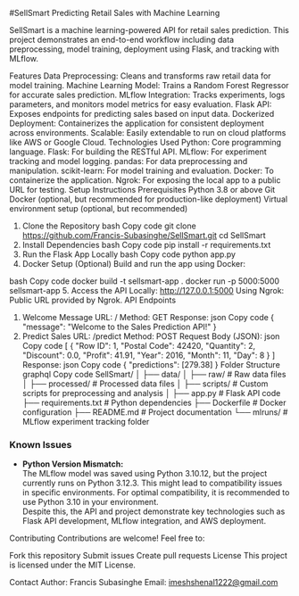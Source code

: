 #SellSmart
Predicting Retail Sales with Machine Learning

SellSmart is a machine learning-powered API for retail sales prediction. This project demonstrates an end-to-end workflow including data preprocessing, model training, deployment using Flask, and tracking with MLflow.

Features
Data Preprocessing: Cleans and transforms raw retail data for model training.
Machine Learning Model: Trains a Random Forest Regressor for accurate sales prediction.
MLflow Integration: Tracks experiments, logs parameters, and monitors model metrics for easy evaluation.
Flask API: Exposes endpoints for predicting sales based on input data.
Dockerized Deployment: Containerizes the application for consistent deployment across environments.
Scalable: Easily extendable to run on cloud platforms like AWS or Google Cloud.
Technologies Used
Python: Core programming language.
Flask: For building the RESTful API.
MLflow: For experiment tracking and model logging.
pandas: For data preprocessing and manipulation.
scikit-learn: For model training and evaluation.
Docker: To containerize the application.
Ngrok: For exposing the local app to a public URL for testing.
Setup Instructions
Prerequisites
Python 3.8 or above
Git
Docker (optional, but recommended for production-like deployment)
Virtual environment setup (optional, but recommended)
1. Clone the Repository
bash
Copy code
git clone https://github.com/Francis-Subasinghe/SellSmart.git
cd SellSmart
2. Install Dependencies
bash
Copy code
pip install -r requirements.txt
3. Run the Flask App Locally
bash
Copy code
python app.py
4. Docker Setup (Optional)
Build and run the app using Docker:

bash
Copy code
docker build -t sellsmart-app .
docker run -p 5000:5000 sellsmart-app
5. Access the API
Locally: http://127.0.0.1:5000
Using Ngrok: Public URL provided by Ngrok.
API Endpoints
1. Welcome Message
URL: /
Method: GET
Response:
json
Copy code
{
  "message": "Welcome to the Sales Prediction API!"
}
2. Predict Sales
URL: /predict
Method: POST
Request Body (JSON):
json
Copy code
[
  {
    "Row ID": 1,
    "Postal Code": 42420,
    "Quantity": 2,
    "Discount": 0.0,
    "Profit": 41.91,
    "Year": 2016,
    "Month": 11,
    "Day": 8
  }
]
Response:
json
Copy code
{
  "predictions": [279.38]
}
Folder Structure
graphql
Copy code
SellSmart/
│
├── data/
│   ├── raw/                # Raw data files
│   ├── processed/          # Processed data files
│
├── scripts/                # Custom scripts for preprocessing and analysis
│
├── app.py                  # Flask API code
├── requirements.txt        # Python dependencies
├── Dockerfile              # Docker configuration
├── README.md               # Project documentation
└── mlruns/                 # MLflow experiment tracking folder

### Known Issues
- **Python Version Mismatch:**  
  The MLflow model was saved using Python 3.10.12, but the project currently runs on Python 3.12.3. This might lead to compatibility issues in specific environments. For optimal compatibility, it is recommended to use Python 3.10 in your environment.  
  Despite this, the API and project demonstrate key technologies such as Flask API development, MLflow integration, and AWS deployment.


Contributing
Contributions are welcome! Feel free to:

Fork this repository
Submit issues
Create pull requests
License
This project is licensed under the MIT License.

Contact
Author: Francis Subasinghe
Email: imeshshenal1222@gmail.com

